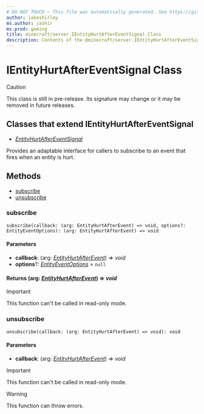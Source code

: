 ```yaml
---
# DO NOT TOUCH — This file was automatically generated. See https://github.com/mojang/minecraftapidocsgenerator to modify descriptions, examples, etc.
author: jakeshirley
ms.author: jashir
ms.prod: gaming
title: minecraft/server.IEntityHurtAfterEventSignal Class
description: Contents of the @minecraft/server.IEntityHurtAfterEventSignal class.
---
```

# IEntityHurtAfterEventSignal Class

> [!CAUTION]
> This class is still in pre-release.  Its signature may change or it may be removed in future releases.

## Classes that extend IEntityHurtAfterEventSignal
- [*EntityHurtAfterEventSignal*](EntityHurtAfterEventSignal.md)

Provides an adaptable interface for callers to subscribe to an event that fires when an entity is hurt.

## Methods
- [subscribe](#subscribe)
- [unsubscribe](#unsubscribe)

### **subscribe**
`
subscribe(callback: (arg: EntityHurtAfterEvent) => void, options?: EntityEventOptions): (arg: EntityHurtAfterEvent) => void
`

#### **Parameters**
- **callback**: (arg: [*EntityHurtAfterEvent*](EntityHurtAfterEvent.md)) => *void*
- **options**?: [*EntityEventOptions*](EntityEventOptions.md) = `null`

#### **Returns** (arg: [*EntityHurtAfterEvent*](EntityHurtAfterEvent.md)) => *void*

> [!IMPORTANT]
> This function can't be called in read-only mode.

### **unsubscribe**
`
unsubscribe(callback: (arg: EntityHurtAfterEvent) => void): void
`

#### **Parameters**
- **callback**: (arg: [*EntityHurtAfterEvent*](EntityHurtAfterEvent.md)) => *void*

> [!IMPORTANT]
> This function can't be called in read-only mode.

> [!WARNING]
> This function can throw errors.

